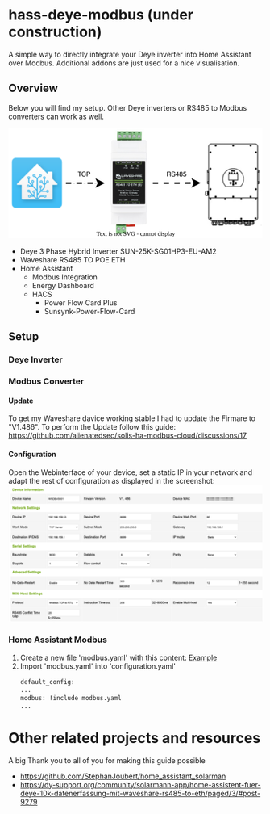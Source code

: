 # hass-deye-modbus (under construction)
A simple way to directly integrate your Deye inverter into Home Assistant over Modbus. Additional addons are just used for a nice visualisation. 

## Overview
Below you will find my setup. Other Deye inverters or RS485 to Modbus converters can work as well.

![Label](/img/overview.drawio.svg)
* Deye 3 Phase Hybrid Inverter SUN-25K-SG01HP3-EU-AM2
* Waveshare RS485 TO POE ETH
* Home Assistant
  * Modbus Integration
  * Energy Dashboard
  * HACS
    * Power Flow Card Plus
    * Sunsynk-Power-Flow-Card

## Setup
### Deye Inverter 
### Modbus Converter
#### Update
To get my Waveshare davice working stable I had to update the Firmare to "V1.486".
To perform the Update follow this guide: https://github.com/alienatedsec/solis-ha-modbus-cloud/discussions/17
#### Configuration
Open the Webinterface of your device, set a static IP in your network and adapt the rest of configuration as displayed in the screenshot:
![Label](/img/waveshare_config.png)

### Home Assistant Modbus
1. Create a new file 'modbus.yaml' with this content: [Example](/example/modbus.yaml)
2. Import 'modbus.yaml' into 'configuration.yaml'
    ```
    default_config:
    ...
    modbus: !include modbus.yaml
    ...
    ```

# Other related projects and resources
A big Thank you to all of you for making this guide possible
* https://github.com/StephanJoubert/home_assistant_solarman
* https://dy-support.org/community/solarmann-app/home-assistent-fuer-deye-10k-datenerfassung-mit-waveshare-rs485-to-eth/paged/3/#post-9279



